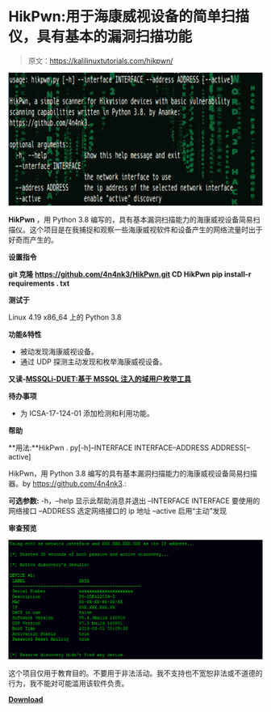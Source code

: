 # HikPwn:用于海康威视设备的简单扫描仪，具有基本的漏洞扫描功能

> 原文：<https://kalilinuxtutorials.com/hikpwn/>

[![HikPwn : Simple Scanner For Hikvision Devices With Basic Vulnerability Scanning](img/abb3b9f2d9a90f4b84d9c3e7cfbe21f7.png "HikPwn : Simple Scanner For Hikvision Devices With Basic Vulnerability Scanning")](https://1.bp.blogspot.com/-ODZzZc560Eg/Xos_q5ilsSI/AAAAAAAAF2Q/TQmVN5lPI7M4ufB61CYbUlobFP59Dja6QCLcBGAsYHQ/s1600/HikPwn%25281%2529.png)

**HikPwn** ，用 Python 3.8 编写的，具有基本漏洞扫描能力的海康威视设备简易扫描仪。这个项目是在我捕捉和观察一些海康威视软件和设备产生的网络流量时出于好奇而产生的。

**设置指令**

**git 克隆 https://github.com/4n4nk3/HikPwn.git
CD HikPwn
pip install-r requirements . txt**

**测试于**

Linux 4.19 x86_64 上的 Python 3.8

**功能&特性**

*   被动发现海康威视设备。
*   通过 UDP 探测主动发现和枚举海康威视设备。

**又读-[MSSQLi-DUET:基于 MSSQL 注入的域用户枚举工具](https://kalilinuxtutorials.com/mssql-injection/)**

**待办事项**

*   为 ICSA-17-124-01 添加检测和利用功能。

**帮助**

**用法:**HikPwn . py[-h]–INTERFACE INTERFACE–ADDRESS ADDRESS[–active]

HikPwn，用 Python 3.8 编写的具有基本漏洞扫描能力的海康威视设备简易扫描器。by https://github.com/4n4nk3.:

**可选参数:**
-h，–help 显示此帮助消息并退出
–INTERFACE INTERFACE 要使用的网络接口
–ADDRESS 选定网络接口的 ip 地址
–active 启用“主动”发现

**审查预览**

![](img/dce9ba8e0783cc812609ba5e5280fb6a.png)

这个项目仅用于教育目的。不要用于非法活动。我不支持也不宽恕非法或不道德的行为，我不能对可能滥用该软件负责。

[**Download**](https://github.com/4n4nk3/HikPwn)